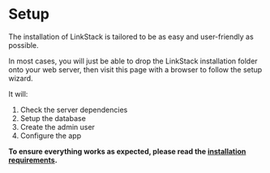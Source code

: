 # Setup

The installation of LinkStack is tailored to be as easy and user-friendly as possible.

In most cases, you will just be able to drop the LinkStack installation folder onto your web server, then visit this page with a browser to follow the setup wizard.

It will:

1. Check the server dependencies
2. Setup the database
3. Create the admin user
4. Configure the app

**To ensure everything works as expected, please read the [installation requirements](./requirements.md).**

